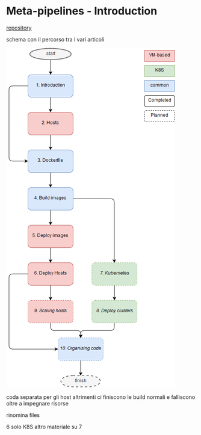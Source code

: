 # Meta-pipelines - Introduction

[repository](https://github.com/giuliov/pipeline-your-pipelines)

schema con il percorso tra i vari articoli

![Reading paths](./images/toc.png)

coda separata per gli host altrimenti ci finiscono le build normali e falliscono oltre a impegnare risorse

rinomina files

6 solo K8S altro  materiale su 7